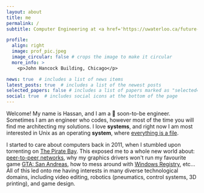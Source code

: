 ```yaml
---
layout: about
title: me
permalink: /
subtitle: Computer Engineering at <a href='https://uwaterloo.ca/future-students/programs/computer-engineering'>University of Waterloo</a>.

profile:
  align: right
  image: prof_pic.jpeg
  image_circular: false # crops the image to make it circular
  more_info: >
    <p>John Hancock Building, Chicago</p>

news: true  # includes a list of news items
latest_posts: true  # includes a list of the newest posts
selected_papers: false # includes a list of papers marked as "selected={true}"
social: true  # includes social icons at the bottom of the page
---
```


Welcome! My name is Hassan, and I am a 🤞 soon-to-be engineer. Sometimes I am an engineer who codes, however most of the time you will find me architecting my solutions. I love **systems**, and right now I am most interested in Unix as an operating **system**, where <a href='https://en.wikipedia.org/wiki/Everything_is_a_file'>everything is a file</a>.

I started to care about computers back in 2011, when I stumbled upon torrenting on <a href='https://en.wikipedia.org/wiki/The_Pirate_Bay'>The Pirate Bay</a>. This exposed me to a whole new world about: <a href='https://en.wikipedia.org/wiki/Peer-to-peer'>peer-to-peer networks</a>, why my graphics drivers won't run my favourite game <a href='https://en.wikipedia.org/wiki/Grand_Theft_Auto:_San_Andreas'>GTA: San Andreas</a>, how to mess around with <a href='https://en.wikipedia.org/wiki/Windows_Registry>'>Windows Registry</a>, etc... All of this led onto me having interests in many diverse technological domains, including video editing, robotics (pneumatics, control systems, 3D printing), and game design.